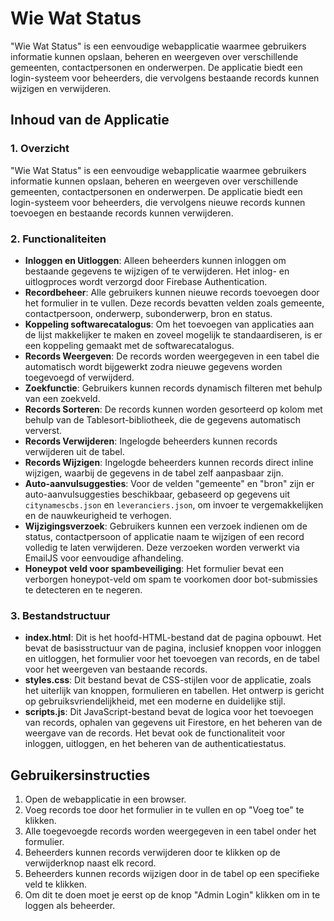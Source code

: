 # Wie Wat Status

"Wie Wat Status" is een eenvoudige webapplicatie waarmee gebruikers informatie kunnen opslaan, beheren en weergeven over verschillende gemeenten, contactpersonen en onderwerpen. De applicatie biedt een login-systeem voor beheerders, die vervolgens bestaande records kunnen wijzigen en verwijderen.

## Inhoud van de Applicatie

### 1. Overzicht

"Wie Wat Status" is een eenvoudige webapplicatie waarmee gebruikers informatie kunnen opslaan, beheren en weergeven over verschillende gemeenten, contactpersonen en onderwerpen. De applicatie biedt een login-systeem voor beheerders, die vervolgens nieuwe records kunnen toevoegen en bestaande records kunnen verwijderen.

### 2. Functionaliteiten

- **Inloggen en Uitloggen**: Alleen beheerders kunnen inloggen om bestaande gegevens te wijzigen of te verwijderen. Het inlog- en uitlogproces wordt verzorgd door Firebase Authentication.
- **Recordbeheer**: Alle gebruikers kunnen nieuwe records toevoegen door het formulier in te vullen. Deze records bevatten velden zoals gemeente, contactpersoon, onderwerp, subonderwerp, bron en status.
- **Koppeling softwarecatalogus**: Om het toevoegen van applicaties aan de lijst makkelijker te maken en zoveel mogelijk te standaardiseren, is er een koppeling gemaakt met de softwarecatalogus.
- **Records Weergeven**: De records worden weergegeven in een tabel die automatisch wordt bijgewerkt zodra nieuwe gegevens worden toegevoegd of verwijderd.
- **Zoekfunctie**: Gebruikers kunnen records dynamisch filteren met behulp van een zoekveld.
- **Records Sorteren**: De records kunnen worden gesorteerd op kolom met behulp van de Tablesort-bibliotheek, die de gegevens automatisch ververst.
- **Records Verwijderen**: Ingelogde beheerders kunnen records verwijderen uit de tabel.
- **Records Wijzigen**: Ingelogde beheerders kunnen records direct inline wijzigen, waarbij de gegevens in de tabel zelf aanpasbaar zijn.
- **Auto-aanvulsuggesties**: Voor de velden "gemeente" en "bron" zijn er auto-aanvulsuggesties beschikbaar, gebaseerd op gegevens uit `citynamescbs.json` en `leveranciers.json`, om invoer te vergemakkelijken en de nauwkeurigheid te verhogen.
- **Wijzigingsverzoek**: Gebruikers kunnen een verzoek indienen om de status, contactpersoon of applicatie naam te wijzigen of een record volledig te laten verwijderen. Deze verzoeken worden verwerkt via EmailJS voor eenvoudige afhandeling.
- **Honeypot veld voor spambeveiliging**: Het formulier bevat een verborgen honeypot-veld om spam te voorkomen door bot-submissies te detecteren en te negeren.

### 3. Bestandstructuur

- **index.html**: Dit is het hoofd-HTML-bestand dat de pagina opbouwt. Het bevat de basisstructuur van de pagina, inclusief knoppen voor inloggen en uitloggen, het formulier voor het toevoegen van records, en de tabel voor het weergeven van bestaande records.
- **styles.css**: Dit bestand bevat de CSS-stijlen voor de applicatie, zoals het uiterlijk van knoppen, formulieren en tabellen. Het ontwerp is gericht op gebruiksvriendelijkheid, met een moderne en duidelijke stijl.
- **scripts.js**: Dit JavaScript-bestand bevat de logica voor het toevoegen van records, ophalen van gegevens uit Firestore, en het beheren van de weergave van de records. Het bevat ook de functionaliteit voor inloggen, uitloggen, en het beheren van de authenticatiestatus.

## Gebruikersinstructies

1. Open de webapplicatie in een browser.
2. Voeg records toe door het formulier in te vullen en op "Voeg toe" te klikken.
3. Alle toegevoegde records worden weergegeven in een tabel onder het formulier.
4. Beheerders kunnen records verwijderen door te klikken op de verwijderknop naast elk record.
5. Beheerders kunnen records wijzigen door in de tabel op een specifieke veld te klikken.
6. Om dit te doen moet je eerst op de knop "Admin Login" klikken om in te loggen als beheerder.
